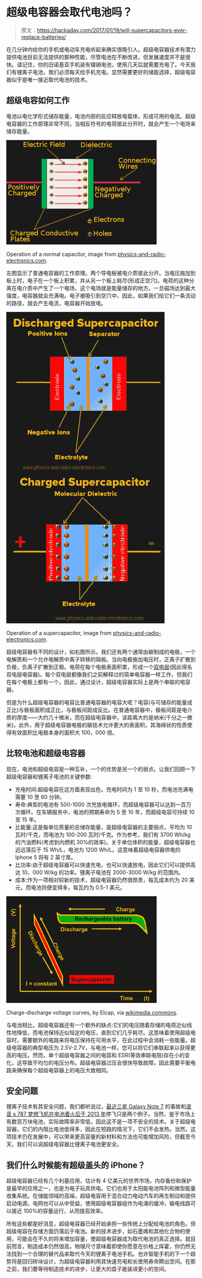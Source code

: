 # 超级电容器会取代电池吗？

> 原文：<https://hackaday.com/2017/01/19/will-supercapacitors-ever-replace-batteries/>

在几分钟内给你的手机或电动车充电听起来确实很吸引人。超级电容器技术有潜力提供电池目前无法提供的那种性能，尽管电池在不断改进，但发展速度并不是很快。请记住，你的旧诺基亚手机装有镍镉电池，使用几天后就需要充电了。今天我们有锂离子电池，我们必须每天给手机充电。显然需要更好的储能选择，超级电容器似乎是唯一接近取代电池的技术。

## 超级电容如何工作

电池以电化学形式储存能量，电池内部的反应释放电载体，形成可用的电流。超级电容器的工作原理非常不同，当相反符号的电荷彼此分开时，就会产生一个电场来储存能量。

![](img/1be17ad157ad034ad4e962eb89108db5.png)

Operation of a normal capacitor, image from [physics-and-radio-electronics.com](http://www.physics-and-radio-electronics.com/electronic-devices-and-circuits/passive-components/capacitors/supercapacitor.html).

左图显示了普通电容器的工作原理。两个导电板被电介质彼此分开。当电压施加到板上时，电子在一个板上积累，并从另一个板上耗尽(形成正空穴)。电荷的这种分离在电介质中产生了一个电场，这个电场就是能量储存的地方。一旦磁场达到最大强度，电容器就会充满电。电子被吸引到空穴中，因此，如果我们给它们一条流动的路径，就会产生电流，电容器开始放电。

![](img/7dc7f9c99eefc78ebac464feb9bb61b1.png)

Operation of a supercapacitor, image from [physics-and-radio-electronics.com](http://www.physics-and-radio-electronics.com/electronic-devices-and-circuits/passive-components/capacitors/supercapacitor.html).

超级电容器有不同的设计，如右图所示。我们还有两个通常由碳制成的电极，一个电解质和一个允许电解质中离子转移的隔板。当向电极施加电压时，正离子扩散到负极，负离子扩散到正极。电荷在每个电极表面积累，形成一个[双电层](https://en.wikipedia.org/wiki/Double_layer_(surface_science))(因此得名双电层电容器)。每个双电层都像我们之前解释过的简单电容器一样工作，但我们在每个电极上都有一个。因此，通过设计，超级电容器实际上是两个串联的电容器。

但是为什么超级电容器的电容比普通电容器的电容大呢？电容(与可储存的能量成正比)与极板面积成正比，与极板间距成反比。在普通电容器中，极板间距是电介质的厚度——大约几十微米，而在超级电容器中，该距离大约是纳米(千分之一微米)。此外，用于超级电容器电极的碳技术允许更大的表面积。其海绵状的性质使得有效面积比电极本身的面积大 100，000 倍。

## 比较电池和超级电容器

现在，电池和超级电容是一种互补，一个的优势是另一个的弱点。让我们回顾一下超级电容器和锂离子电池的关键参数:

*   充电时间:超级电容在这方面表现出色，充电时间为 1 至 10 秒，而电池充满电需要 10 至 60 分钟。
*   寿命:典型的电池有 500-1000 次充放电循环，而超级电容器可以达到一百万次循环。在车辆服务中，电池的预期寿命为 5 至 10 年，而超级电容可持续 10 至 15 年。
*   比能量:这是每单位质量的总储存能量，是超级电容器的主要弱点，平均为 10 瓦时/千克，而电池为 100-200 瓦时/千克。作为参考，我们有 3700 Wh/kg 的汽油燃料(考虑到内燃机 30%的效率)。关于单位体积的能量，超级电容器也远远落后于 15 Wh/L，电池为 1200 Wh/L。这意味着超级电容器供电的 Iphone 5 将有 2 英寸厚。
*   比功率:由于超级电容器可以快速充电，也可以快速放电，因此它们可以提供高达 10，000 W/kg 的功率。锂离子电池在 2000-3000 W/kg 的范围内。
*   成本:作为一项相对较新的技术，超级电容器仍然很昂贵，每瓦成本约为 20 美元，而电池则便宜得多，每瓦约为 0.5-1 美元。

![](img/988259abacc40c733c4d1b1e04cef2dc.png)

Charge-discharge voltage curves, by Elcap, via [wikimedia commons](https://en.wikipedia.org/wiki/Supercapacitor#/media/File:Charge-Discharge-Supercap-vs-Battery.png).

与电池相比，超级电容器还有一个额外的缺点:它们的电压随着存储的电荷近似线性地降低，而电池保持近似恒定的电压，直到它们几乎耗尽。这意味着使用超级电容时，需要额外的电路来将电压保持在可用水平，在此过程中会消耗一些能量。超级电容器的典型电压为 2.5V-2.7V，与电池一样，您可以将它们串联起来以获得更高的电压。然而，单个超级电容器之间的电容和 ESR(等效串联电阻)存在小的变化，这导致不均匀的电压分布。超级电容器过压会很快导致故障，因此需要平衡电路来确保每个超级电容器上的电压大致相同。

## 安全问题

锂离子技术有其安全问题，我们都听说过，[最近三星 Galaxy Note 7](http://hackaday.com/2016/10/14/li-ion-tech-staring-into-the-abyss-with-note-7-failure/) 的事故和[波音 s 787 梦想飞机在电池着火后于 2013 年](http://www.nytimes.com/2013/04/19/business/faa-expected-to-approve-787-dreamliner-fix.html)停飞只是两个例子。当然，鉴于市场上有数百万块电池，实际故障率非常低，因此这不是一项不安全的技术。关于超级电容器，它们的内阻比电池低得多，因此在短路的情况下，它们不会发热。当然，这项技术仍在发展中，可以带来更高容量的新材料和方法也可能增加风险，但截至今天，我们可以说超级电容器比锂离子电池更安全。

## 我们什么时候能有超级盖头的 iPhone？

超级电容器已经有几个利基应用，估计有 4 亿美元的世界市场。内存备份和保护是最早的应用之一，也是为电子玩具供电。它们也用于太阳能电池阵列和微型能量收集系统。在储能领域的高端，超级电容用于混合动力电动汽车的再生制动和提供启动电源。电网也可以从中受益，使用超级电容器组作为电涌的缓冲，输电线路可以接近 100%的容量运行，从而提高效率。

所有这些都是好消息，超级电容器已经开始承担一些传统上分配给电池的角色。但超级电容在存储方面仍落后于电池。新的技术进步，如石墨烯和其他化合物的使用，可能会在不久的将来增加容量，使超级电容器成为取代电池的真正选择。就目前而言，制造成本仍然很高，物理尺寸意味着即使你愿意在价格上挥霍，你仍然无法找到一个合理的替代品来取代今天的锂离子电池手机。也许智能手机的下一个趋势将是回归砖块设计，为超级电容器利用其快速充电和长使用寿命腾出空间。在那之前，我们要等待制造技术的进步，让更大的盘子能装进更小的空间。